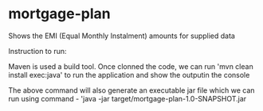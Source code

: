 # mortgage-plan
Shows the EMI (Equal Monthly Instalment) amounts for supplied data

Instruction to run:

Maven is used a build tool.
Once clonned the code, we can run 'mvn clean install exec:java' to run the application and show the outputin the console

The above command will also generate an executable jar file which we can run using command - 'java -jar target/mortgage-plan-1.0-SNAPSHOT.jar

